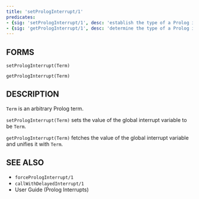 ```yaml
---
title: 'setPrologInterrupt/1'
predicates:
- {sig: 'setPrologInterrupt/1', desc: 'establish the type of a Prolog interrupt'}
- {sig: 'getPrologInterrupt/1', desc: 'determine the type of a Prolog interrupt'}
---
```


## FORMS

```
setPrologInterrupt(Term)

getPrologInterrupt(Term)
```

## DESCRIPTION

`Term` is an arbitrary Prolog term.

`setPrologInterrupt(Term)` sets the value of the global interrupt variable to be `Term`.

`getPrologInterrupt(Term)` fetches the value of the global interrupt variable and unifies it with `Term`.


## SEE ALSO

- `forcePrologInterrupt/1`
- `callWithDelayedInterrupt/1`
- User Guide (Prolog Interrupts)

